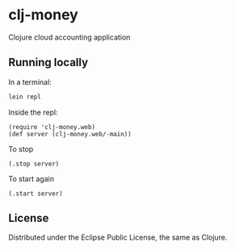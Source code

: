 # clj-money
Clojure cloud accounting application

## Running locally

In a terminal:
```bash
lein repl
```

Inside the repl:
```
(require 'clj-money.web)
(def server (clj-money.web/-main))
```

To stop
```
(.stop server)
```

To start again
```
(.start server)
```

## License
Distributed under the Eclipse Public License, the same as Clojure.
